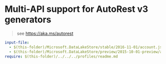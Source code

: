 # Multi-API support for AutoRest v3 generators

> see https://aka.ms/autorest

``` yaml
input-file:
  - $(this-folder)/Microsoft.DataLakeStore/stable/2016-11-01/account.json
  - $(this-folder)/Microsoft.DataLakeStore/preview/2015-10-01-preview/account.json
require: $(this-folder)/../../../profiles/readme.md
```
